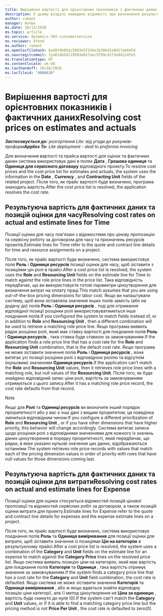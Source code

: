 ```yaml
---
title: Вирішення вартості для орієнтовних показників і фактичних даних
description: У цьому розділі наведено відомості про визначення результуючої вартості для оцінок і фактичних даних.
author: rumant
manager: Annbe
ms.date: 10/13/2020
ms.topic: article
ms.service: dynamics-365-customerservice
ms.reviewer: kfend
ms.author: rumant
ms.openlocfilehash: bad8f4b95ac5803d3f334e1b306d2a9d27a6645d
ms.sourcegitcommit: 11a61db54119503e82faec5f99c4273e8d1247e5
ms.translationtype: HT
ms.contentlocale: uk-UA
ms.lasthandoff: 10/16/2020
ms.locfileid: "4086626"
---
```

# <a name="resolving-cost-prices-on-estimates-and-actuals"></a><span data-ttu-id="776cc-103">Вирішення вартості для орієнтовних показників і фактичних даних</span><span class="sxs-lookup"><span data-stu-id="776cc-103">Resolving cost prices on estimates and actuals</span></span>

<span data-ttu-id="776cc-104">_**Застосовується до:** розгортання Lite: від угоди до рахунків-проформ_</span><span class="sxs-lookup"><span data-stu-id="776cc-104">_**Applies To:** Lite deployment - deal to proforma invoicing_</span></span>

<span data-ttu-id="776cc-105">Для визначення вартості та прайса вартості для оцінок та фактичних даних система використовує дані в полях **Дата** , **Грошова одиниця** та **Одиниця для сервісного договору** відповідного проекту.</span><span class="sxs-lookup"><span data-stu-id="776cc-105">To resolve cost prices and the cost price list for estimates and actuals, the system uses the information in the **Date** , **Currency** , and **Contracting Unit** fields of the related project.</span></span> <span data-ttu-id="776cc-106">Після того, як прайс вартості буде визначено, програма знаходить вартість.</span><span class="sxs-lookup"><span data-stu-id="776cc-106">After the cost price list is resolved, the application resolves the cost rate.</span></span>

## <a name="resolving-cost-rates-on-actual-and-estimate-lines-for-time"></a><span data-ttu-id="776cc-107">Результуюча вартість для фактичних даних та позицій оцінки для часу</span><span class="sxs-lookup"><span data-stu-id="776cc-107">Resolving cost rates on actual and estimate lines for Time</span></span>

<span data-ttu-id="776cc-108">Позиції оцінки для часу пов'язані з відомостями про цінову пропозицію та сервісну роботу за договором для часу та призначень ресурсів проектів.</span><span class="sxs-lookup"><span data-stu-id="776cc-108">Estimate lines for Time refer to the quote and contract line details for time and resource assignments on a project.</span></span>

<span data-ttu-id="776cc-109">Після того, як прайс вартості буде визначено, система використовує поля **Роль** і **Одиниця ресурсів** позиції оцінки для часу, щоб зіставити з позиціями цін ролі в прайсі.</span><span class="sxs-lookup"><span data-stu-id="776cc-109">After a cost price list is resolved, the system uses the **Role** and **Resourcing Unit** fields on the estimate line for Time to match against the role price lines in the price list.</span></span> <span data-ttu-id="776cc-110">Така відповідність передбачає, що ви використовуєте готові параметри ціноутворення для визначення витрат на оплату праці.</span><span class="sxs-lookup"><span data-stu-id="776cc-110">This match assumes that you are using out-of-the-box pricing dimensions for labor cost.</span></span> <span data-ttu-id="776cc-111">Якщо ви налаштували систему, щоб вона зіставляла значення інших полів замість (або на додачу до) полів **Роль** і **Одиниця ресурсів** , тоді для отримання відповідної позиції розцінки ролі використовуватиметься інше поєднання полів.</span><span class="sxs-lookup"><span data-stu-id="776cc-111">If you configured the system to match fields instead of, or in addition to **Role** and **Resourcing Unit** , then a different combination will be used to retrieve a matching role price line.</span></span> <span data-ttu-id="776cc-112">Якщо програма виявить рядок розцінки ролі, який має ставку вартості для поєднання полів **Роль** і **Одиниця ресурсів** , така ставка буде ставкою за замовчуванням.</span><span class="sxs-lookup"><span data-stu-id="776cc-112">If the application finds a role price line that has a cost rate for the **Role** and **Resourcing Unit** combination, that is the default cost rate.</span></span> <span data-ttu-id="776cc-113">Якщо програма не може зіставити значення полів **Роль** і **Одиниця ресурсів** , вона витягає усі позиції розцінки ролі з відповідною роллю та відсутнім (нульовим) значенням **Одиниця ресурсів**.</span><span class="sxs-lookup"><span data-stu-id="776cc-113">If the application can't match the **Role** and **Resourcing Unit** values, then it retrieves role price lines with a matching role, but null values of the **Resourcing Unit**.</span></span> <span data-ttu-id="776cc-114">Після того, як буде знайдено відповідний запис ціни ролі, вартість за замовчуванням отримується з цього запису.</span><span class="sxs-lookup"><span data-stu-id="776cc-114">After it has a matching role price record, the cost rate defaults from that record.</span></span> 

> [!NOTE]
> <span data-ttu-id="776cc-115">Якщо для **Ролі** та **Одиниці ресурсів** ви визначите інший порядок пріоритетності або у вас є інші дані з вищим пріоритетом, ця поведінка зміниться відповідним чином.</span><span class="sxs-lookup"><span data-stu-id="776cc-115">If you configure a different prioritization of **Role** and **Resourcing Unit** , or if you have other dimensions that have higher priority, this behavior will change accordingly.</span></span> <span data-ttu-id="776cc-116">Система витягає записи щодо розцінки ролі з відповідними значеннями для кожного із значень даних ціноутворення в порядку пріоритетності, який передбачає, що рядки, в яких указано нульові значення цих даних, відображаються останніми.</span><span class="sxs-lookup"><span data-stu-id="776cc-116">The system retrieves role price records with values that match each of the pricing dimension values in order of priority with rows that have null values for those dimensions coming last.</span></span>

## <a name="resolving-cost-rates-on-actual-and-estimate-lines-for-expense"></a><span data-ttu-id="776cc-117">Результуюча вартість для фактичних даних та позицій оцінки для витрати</span><span class="sxs-lookup"><span data-stu-id="776cc-117">Resolving cost rates on actual and estimate lines for Expense</span></span>

<span data-ttu-id="776cc-118">Позиції оцінки для оцінки стосуються відомостей позицій цінової пропозиції та відомостей сервісних робіт за договором, а також позицій оцінки витрати для проекту.</span><span class="sxs-lookup"><span data-stu-id="776cc-118">Estimate lines for Expense refer to the quote and contract line details for expenses and the expense estimate lines on a project.</span></span>

<span data-ttu-id="776cc-119">Після того, як прайс вартості буде визначено, система використовує поєднання полів **Роль** та **Одиниця вимірювання** для позиції оцінки для витрати, щоб зіставити значення із позиціями **Цін на категорію** в результуючому прайсі.</span><span class="sxs-lookup"><span data-stu-id="776cc-119">After a cost price list is resolved, the system uses a combination of the **Category** and **Unit** fields on the estimate line for an expense to match against the **Category Price** lines on the resolved price list.</span></span> <span data-ttu-id="776cc-120">Якщо система виявить позицію ціни на категорію, який має вартість для поєднання полів **Категорія** та **Одиниця** , така вартість отримує значення за замовчуванням.</span><span class="sxs-lookup"><span data-stu-id="776cc-120">If the system finds a category price line that has a cost rate for the **Category** and **Unit** field combination, the cost rate is defaulted.</span></span> <span data-ttu-id="776cc-121">Якщо система не може зіставити значення **Категорія** та **Одиниця вимірювання** , або ж якщо вдається знайти відповідну позицію ціни категорії, але її метод ціноутворення не **Ціна за одиницю** , вартість буде скинуто до нуля (0).</span><span class="sxs-lookup"><span data-stu-id="776cc-121">If the system can't match the **Category** and **Unit** values, or if it is able to find a matching category price line but the pricing method is not **Price Per Unit** , the cost rate is defaulted to zero(0).</span></span>
